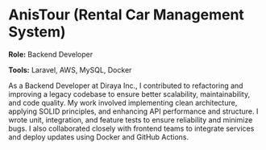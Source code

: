 # AnisTour (Rental Car Management System)

**Role:** Backend Developer

**Tools:** Laravel, AWS, MySQL, Docker

As a Backend Developer at Diraya Inc., I contributed to refactoring and improving a legacy codebase to ensure better scalability, maintainability, and code quality. My work involved implementing clean architecture, applying SOLID principles, and enhancing API performance and structure. I wrote unit, integration, and feature tests to ensure reliability and minimize bugs. I also collaborated closely with frontend teams to integrate services and deploy updates using Docker and GitHub Actions.